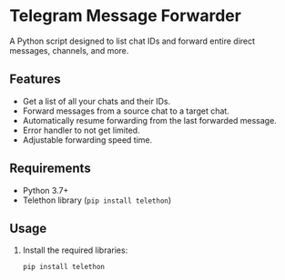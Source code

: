 # Telegram Message Forwarder

A Python script designed to list chat IDs and forward entire direct messages, channels, and more.

## Features
- Get a list of all your chats and their IDs.
- Forward messages from a source chat to a target chat.
- Automatically resume forwarding from the last forwarded message.
- Error handler to not get limited.
- Adjustable forwarding speed time.

## Requirements
- Python 3.7+
- Telethon library (`pip install telethon`)

## Usage
1. Install the required libraries:
   ```bash
   pip install telethon
